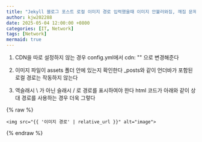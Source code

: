 ```yaml
---
title: "Jekyll 블로그 포스트 로컬 이미지 경로 입력했을때 이미지 안불러와짐, 깨짐 문제 해결방법(Chirpy 테마)"
author: kjw202288
date: 2025-05-04 12:00:00 +0800
categories: [IT, Network]
tags: [Network]
mermaid: true
---
```


1. CDN을 따로 설정하지 않는 경우 config.yml에서 cdn: "" 으로 변경해준다

2. 이미지 파일이 assets 폴더 안에 있는지 확인한다 _posts와 같이 언더바가 포함된 로컬 경로는 작동하지 않는다

3. 역슬래시 \ 가 아닌 슬래시 / 로 경로를 표시하여야 한다 html 코드가 아래와 같이 상대 경로를 사용하는 경우 더욱 그렇다

{% raw %}
```
<img src="{{ '이미지 경로' | relative_url }}" alt="image">
```
{% endraw %}